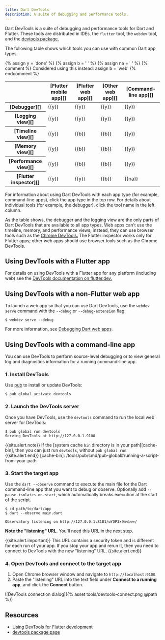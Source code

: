 ```yaml
---
title: Dart DevTools
description: A suite of debugging and performance tools.
---
```


Dart DevTools is a suite of debugging and performance tools
for Dart and Flutter.
These tools are distributed in IDEs, the `flutter` tool, the `webdev` tool,
and the [devtools package.][devtools package]

The following table shows which tools
you can use with common Dart app types.

{% assign y = '<span class="material-icons" title="supported">done</span>' %}
{% assign b = '&nbsp;' %}
{% assign na = '&nbsp;' %}
{% comment %}
  Considered using this instead:
  assign b = '<span class="material-icons" title="use browser tools instead">web</span>'
{% endcomment %}

<div class="table-wrapper" markdown="1">
<table class="table table-striped" markdown="1">
  <thead>
    <tr markdown="1">
      <th>&nbsp;</th>
      <th scope="col" markdown="1">[Flutter mobile app][]</th>
      <th scope="col" markdown="1">[Flutter web app][]</th>
      <th scope="col" markdown="1">[Other web app][]</th>
      <th scope="col" markdown="1">[Command-line app][]</th>
    </tr>
  </thead>
  <tbody>
    <tr>
      <th scope="row" markdown="1">[Debugger][]</th>
      <td>{{y}}</td> <!-- fma -->
      <td>{{y}}</td> <!-- fwa -->
      <td>{{y}}</td> <!-- owa -->
      <td>{{y}}</td> <!-- cla -->
    </tr>
    <tr>
      <th scope="row" markdown="1">[Logging view][]</th>
      <td>{{y}}</td> <!-- fma -->
      <td>{{y}}</td> <!-- fwa -->
      <td>{{y}}</td> <!-- owa -->
      <td>{{y}}</td> <!-- cla -->
    </tr>
    <tr>
      <th scope="row" markdown="1">[Timeline view][]</th>
      <td>{{y}}</td> <!-- fma -->
      <td>{{b}}</td> <!-- fwa -->
      <td>{{b}}</td> <!-- owa -->
      <td>{{y}}</td> <!-- cla -->
    </tr>
    <tr>
      <th scope="row" markdown="1">[Memory view][]</th>
      <td>{{y}}</td> <!-- fma -->
      <td>{{b}}</td> <!-- fwa -->
      <td>{{b}}</td> <!-- owa -->
      <td>{{y}}</td> <!-- cla -->
    </tr>
    <tr>
      <th scope="row" markdown="1">[Performance view][]</th>
      <td>{{y}}</td> <!-- fma -->
      <td>{{b}}</td> <!-- fwa -->
      <td>{{b}}</td> <!-- owa -->
      <td>{{y}}</td> <!-- cla -->
    </tr>
    <tr>
      <th scope="row" markdown="1">[Flutter inspector][]</th>
      <td>{{y}}</td> <!-- fma -->
      <td>{{y}}</td> <!-- fwa -->
      <td>{{b}}</td> <!-- owa -->
      <td>{{na}}</td> <!-- cla -->
    </tr>
  </tbody>
</table>
</div>

For information about using Dart DevTools with each app type
(for example, command-line apps),
click the app type in the top row.
For details about individual tools
(for example, the debugger),
click the tool name in the left column.

As the table shows, the debugger and the logging view
are the only parts of Dart DevTools that are available to all app types.
Web apps can't use the timeline, memory, and performance views;
instead, they can use browser tools such as the [Chrome DevTools.][]
The Flutter inspector works only for Flutter apps;
other web apps should use browser tools such as the Chrome DevTools.


## Using DevTools with a Flutter app

For details on using DevTools with a Flutter app for any platform
(including web) see the
[DevTools documentation on flutter.dev.][flutter-devtools]

[flutter-devtools]: {{site.flutter}}/docs/development/tools/devtools/overview


## Using DevTools with a non-Flutter web app

To launch a web app so that you can use Dart DevTools,
use the `webdev serve` command with the `--debug` or `--debug-extension` flag:

```terminal
$ webdev serve --debug
```

For more information, see [Debugging Dart web apps][].


## Using DevTools with a command-line app

You can use DevTools to perform source-level debugging 
or to view general log and diagnostics information
for a running command-line app.

### 1. Install DevTools

Use [pub](/tools/pub) to install or update DevTools:

```terminal
$ pub global activate devtools
```

### 2. Launch the DevTools server

Once you have DevTools, use the `devtools` command
to run the local web server for DevTools:

```terminal
$ pub global run devtools
Serving DevTools at http://127.0.0.1.9100
```

{{site.alert.note}}
  If the [system cache `bin` directory is in your path][cache-bin],
  then you can just run `devtools`, without `pub global run`.
{{site.alert.end}}
[cache-bin]: /tools/pub/cmd/pub-global#running-a-script-from-your-path


### 3. Start the target app

Use the `dart --observe` command to execute the main file
for the Dart command-line app that you want to debug or observe.
Optionally add `--pause-isolates-on-start`,
which automatically breaks execution at the start of the script.

```terminal
$ cd path/to/dart/app
$ dart --observe main.dart

Observatory listening on http://127.0.0.1:8181/wYDP3x9mvbw=/
```

**Note the "listening" URL.**
You'll need this URL in the next step.

{{site.alert.important}}
  This URL contains a security token and
  is different for each run of your app.
  If you stop your app and rerun it,
  then you need to connect to DevTools with the new "listening" URL.
{{site.alert.end}}

### 4. Open DevTools and connect to the target app

1. Open Chrome browser window and navigate to `http://localhost:9100`.
2. Paste the "listening" URL into the text field
   under **Connect to a running app**, and click the **Connect** button.

![DevTools connection dialog]({% asset tools/devtools-connect.png @path %})


## Resources

* [Using DevTools for Flutter development][Flutter mobile app]
* [devtools package page][devtools package]


[Chrome DevTools.]: https://developers.google.com/web/tools/chrome-devtools
[Command-line app]: #using-devtools-with-a-command-line-app
[Debugger]: {{site.flutter}}/docs/development/tools/devtools/debugger
[Debugging Dart web apps]: /web/debugging
[devtools package]: {{site.pub-pkg}}/devtools
[Flutter inspector]: {{site.flutter}}/docs/development/tools/devtools/inspector
[Flutter mobile app]: {{site.flutter}}/docs/development/tools/devtools/overview
[Flutter web app]: {{site.flutter}}/docs/development/tools/devtools/overview
[Logging view]: {{site.flutter}}/docs/development/tools/devtools/logging
[Memory view]: {{site.flutter}}/docs/development/tools/devtools/memory
[Other web app]: #using-devtools-with-a-non-flutter-web-app
[Performance view]: {{site.flutter}}/docs/development/tools/devtools/performance
[Timeline view]: {{site.flutter}}/docs/development/tools/devtools/timeline
